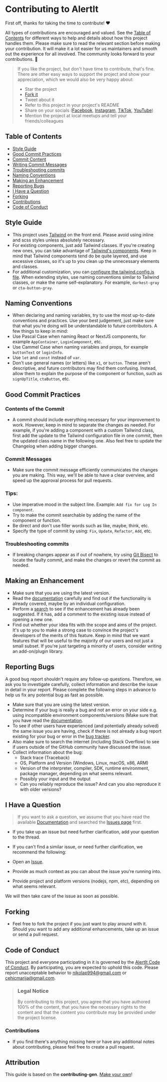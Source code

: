 <!-- omit in toc -->
# Contributing to AlertIt

First off, thanks for taking the time to contribute! ❤️

All types of contributions are encouraged and valued. See the [Table of Contents](#table-of-contents) for different ways to help and details about how this project handles them. Please make sure to read the relevant section before making your contribution. It will make it a lot easier for us maintainers and smooth out the experience for all involved. The community looks forward to your contributions. 🎉

> If you like the project, but don't have time to contribute, that's fine. There are other easy ways to support the project and show your appreciation, which we would also be very happy about:
> - Star the project
> - [Fork it](#forking)
> - Tweet about it
> - Refer to this project in your project's README
> - Share on your socials ([Facebook](https://www.facebook.com/profile.php?id=100088394168553), [Instagram](https://www.instagram.com/evilbeesdev/), [TikTok](https://www.tiktok.com/@evilbeesdev), [YouTube](https://www.youtube.com/@evilbees))
> - Mention the project at local meetups and tell your friends/colleagues

<!-- omit in toc -->
## Table of Contents

- [Style Guide](#style-guide)
- [Good Commit Practices](#good-commit-practices)
 - [Commit Content](#contents-of-the-commit)
 - [Writing Commit Messages](#writing-commit-messages)
 - [Troubleshooting commits](#troubleshooting-commits)
- [Naming Conventions](#naming-conventions)
- [Making an Enhancement](#making-an-enhancement)
- [Reporting Bugs](#reporting-bugs)
- [I Have a Question](#i-have-a-question)
- [Forking](#forking)
- [Contributions](#contributions)
- [Code of Conduct](#code-of-conduct)

<!--
You might want to create a separate issue tag for questions and include it in this description. People should then tag their issues accordingly.

Depending on how large the project is, you may want to outsource the questioning, e.g. to Stack Overflow or Gitter. You may add additional contact and information possibilities:
- IRC
- Slack
- Gitter
- Stack Overflow tag
- Blog
- FAQ
- Roadmap
- E-Mail List
- Forum
-->

<!-- omit in toc -->
## Style Guide
- This project uses [Tailwind](https://tailwindcss.com/) on the front end. Please avoid using inline and scss styles unless absolutely necessary. 
- For existing components, just add Tailwind classes. If you're creating new ones, you can take advantage of [Tailwind's components](https://tailwindui.com/components). Keep in mind that Tailwind components tend do be quite layered, and use excessive classes, so it's up to you clean up the unnecessary elements and classes.
- For additional customization, you can [configure the tailwind.config.js file](https://tailwindcss.com/docs/configuration). When extending styles, use naming conventions similar to Tailwind classes, or make the name self-explanatory. For example, `darkest-gray` or `cta-button-gray`.

## Naming Conventions

- When declaring and naming variables, try to use the most up-to-date conventions and practices. Use your best judgement, just make sure that what you're doing will be understandable to future contributors. A few things to keep in mind:
 - Use Pascal Case when naming React or NextJS components, for example `AppContainer`, `LoginComponent`, etc.
 - Use Cammel Case when naming variables and props, for example `buttonText` or `loginInfo`.
 - Use `let` and `const` instead of `var`.
 - Don't use general names (or letters) like `x1`, or `button`. These aren't descriptive, and future contributors may find them confusing. Instead, allow them to explain the purpose of the component or function, such as `signUpTitle`, `ctaButton`, etc.

<!-- omit in toc -->
## Good Commit Practices
### Contents of the Commit
- A commit should include everything necessary for your improvement to work. However, keep in mind to separate the changes as needed. For example, if you're adding a component with a custom Tailwind class, first add the update to the Tailwind configuration file in one commit, then the updated class name in the following one. Also feel free to update the Changelog when adding bigger changes.

### Commit Messages
- Make sure the commit message efficiently communicates the changes you are making. This way, we'll be able to have a clear overview, and speed up the approval process for pull requests.

### Tips: 
- Use imperative mood in the subject line. Example:  `Add fix for Log In component`.
- Try to make the commit searchable by adding the name of the component or function.
- Be direct and don't use filler words such as like, maybe, think, etc.
- Specify the type of commit by using: `Fix`, `Update`, `Refactor`, `Add`, etc.

### Troubleshooting commits
- If breaking changes appear as if out of nowhere, try using [Git Bisect](https://git-scm.com/docs/git-bisect) to locate the faulty commit, and make the changes or revert the commit as needed.

<!-- omit in toc -->
## Making an Enhancement

- Make sure that you are using the latest version.
- Read the [documentation](https://github.com/Evil-Bees/Alertit/wiki) carefully and find out if the functionality is already covered, maybe by an individual configuration.
- Perform a [search](https://github.com/Evil-Bees/Alertit/issues) to see if the enhancement has already been suggested. If it has, add a comment to the existing issue instead of opening a new one.
- Find out whether your idea fits with the scope and aims of the project. It's up to you to make a strong case to convince the project's developers of the merits of this feature. Keep in mind that we want features that will be useful to the majority of our users and not just a small subset. If you're just targeting a minority of users, consider writing an add-on/plugin library.

<!-- omit in toc -->
## Reporting Bugs

A good bug report shouldn't require any follow-up questions. Therefore, we ask you to investigate carefully, collect information and describe the issue in detail in your report. Please complete the following steps in advance to help us fix any potential bug as fast as possible.

- Make sure that you are using the latest version.
- Determine if your bug is really a bug and not an error on your side e.g. using incompatible environment components/versions (Make sure that you have read the [documentation](https://github.com/Evil-Bees/Alertit/wiki).
- To see if other users have experienced (and potentially already solved) the same issue you are having, check if there is not already a bug report existing for your bug or error in the [bug tracker](https://github.com/Evil-Bees/Alertitissues?q=label%3Abug).
- Also make sure to search the internet (including Stack Overflow) to see if users outside of the GitHub community have discussed the issue.
- Collect information about the bug:
  - Stack trace (Traceback)
  - OS, Platform and Version (Windows, Linux, macOS, x86, ARM)
  - Version of the interpreter, compiler, SDK, runtime environment, package manager, depending on what seems relevant.
  - Possibly your input and the output
  - Can you reliably reproduce the issue? And can you also reproduce it with older versions?

<!-- omit in toc -->
## I Have a Question

> If you want to ask a question, we assume that you have read the available [Documentation](https://github.com/Evil-Bees/Alertit/wiki) and searched the [Issues page](https://github.com/Evil-Bees/Alertit/issues) first.

- If you take up an issue but need further clarification, add your question to the thread.

- If you can't find a similar issue, or need further clarification, we recommend the following:

- Open an [Issue](https://github.com/Evil-Bees/Alertit/issues/new).
- Provide as much context as you can about the issue you're running into.
- Provide project and platform versions (nodejs, npm, etc), depending on what seems relevant.

We will then take care of the issue as soon as possible.

<!-- omit in toc -->
## Forking

- Feel free to fork the project if you just want to play around with it. Should you want to add any additional enhancements, take up an issue or send a pull request.

## Code of Conduct

This project and everyone participating in it is governed by the
[AlertIt Code of Conduct](https://github.com/Evil-Bees/Alertitblob/master/CODE_OF_CONDUCT.md).
By participating, you are expected to uphold this code. Please report unacceptable behavior
to <nikolap994@gmail.com> or <cehicmarija@gmail.com>.

> ### Legal Notice <!-- omit in toc -->
> By contributing to this project, you agree that you have authored 100% of the content, that you have the necessary rights to the content and that the content you contribute may be provided under the project license.

### Contributions

- If you find there's anything missing here or have any additional notes about contributing, please feel free to create a pull request.

## Attribution
This guide is based on the **contributing-gen**. [Make your own](https://github.com/bttger/contributing-gen)!
